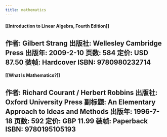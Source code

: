 ```yaml
---
title: mathematics
---
```


#### [[Introduction to Linear Algebra, Fourth Edition]]

作者: Gilbert Strang
出版社: Wellesley Cambridge Press
出版年: 2009-2-10
页数: 584
定价: USD 87.50
装帧: Hardcover
ISBN: 9780980232714
-----
#### [[What Is Mathematics?]]

作者: Richard Courant / Herbert Robbins
出版社: Oxford University Press
副标题: An Elementary Approach to Ideas and Methods
出版年: 1996-7-18
页数: 592
定价: GBP 11.99
装帧: Paperback
ISBN: 9780195105193
----
